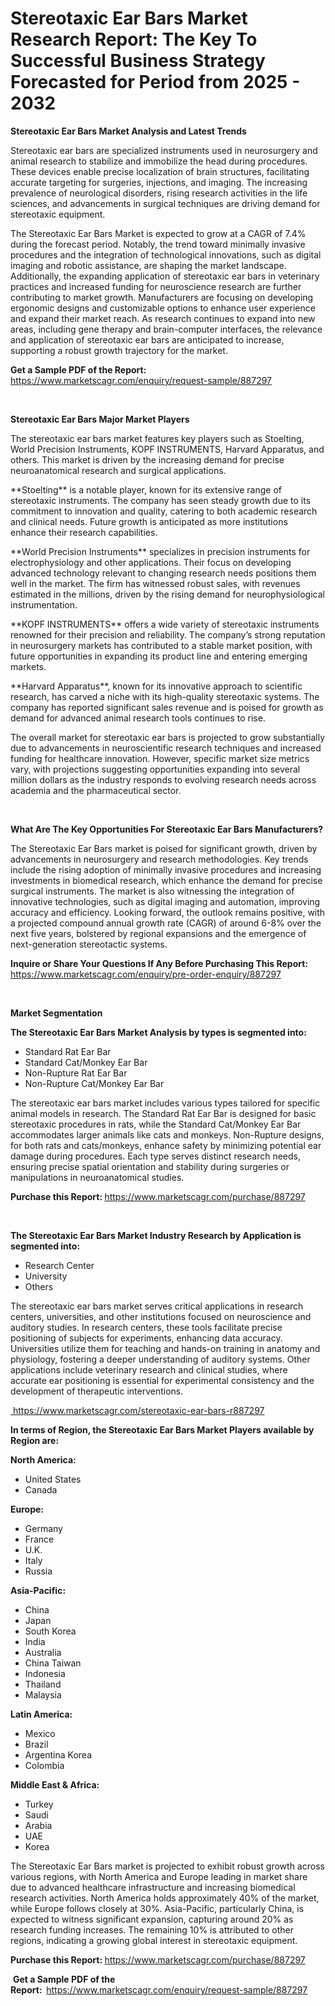 <p><h1>Stereotaxic Ear Bars Market Research Report: The Key To Successful Business Strategy Forecasted for Period from 2025 - 2032</h1></p><p><strong>Stereotaxic Ear Bars Market Analysis and Latest Trends</strong></p>
<p><p>Stereotaxic ear bars are specialized instruments used in neurosurgery and animal research to stabilize and immobilize the head during procedures. These devices enable precise localization of brain structures, facilitating accurate targeting for surgeries, injections, and imaging. The increasing prevalence of neurological disorders, rising research activities in the life sciences, and advancements in surgical techniques are driving demand for stereotaxic equipment. </p><p>The Stereotaxic Ear Bars Market is expected to grow at a CAGR of 7.4% during the forecast period. Notably, the trend toward minimally invasive procedures and the integration of technological innovations, such as digital imaging and robotic assistance, are shaping the market landscape. Additionally, the expanding application of stereotaxic ear bars in veterinary practices and increased funding for neuroscience research are further contributing to market growth. Manufacturers are focusing on developing ergonomic designs and customizable options to enhance user experience and expand their market reach. As research continues to expand into new areas, including gene therapy and brain-computer interfaces, the relevance and application of stereotaxic ear bars are anticipated to increase, supporting a robust growth trajectory for the market.</p></p>
<p><strong>Get a Sample PDF of the Report:&nbsp;</strong> <a href="https://www.marketscagr.com/enquiry/request-sample/887297?utm_campaign=2756&utm_medium=2&utm_source=Github&utm_content=ia&utm_term=13042025&utm_id=stereotaxic-ear-bars">https://www.marketscagr.com/enquiry/request-sample/887297</a></p>
<p>&nbsp;</p>
<p><strong>Stereotaxic Ear Bars Major Market Players</strong></p>
<p><p>The stereotaxic ear bars market features key players such as Stoelting, World Precision Instruments, KOPF INSTRUMENTS, Harvard Apparatus, and others. This market is driven by the increasing demand for precise neuroanatomical research and surgical applications.</p><p>**Stoelting** is a notable player, known for its extensive range of stereotaxic instruments. The company has seen steady growth due to its commitment to innovation and quality, catering to both academic research and clinical needs. Future growth is anticipated as more institutions enhance their research capabilities.</p><p>**World Precision Instruments** specializes in precision instruments for electrophysiology and other applications. Their focus on developing advanced technology relevant to changing research needs positions them well in the market. The firm has witnessed robust sales, with revenues estimated in the millions, driven by the rising demand for neurophysiological instrumentation.</p><p>**KOPF INSTRUMENTS** offers a wide variety of stereotaxic instruments renowned for their precision and reliability. The company’s strong reputation in neurosurgery markets has contributed to a stable market position, with future opportunities in expanding its product line and entering emerging markets.</p><p>**Harvard Apparatus**, known for its innovative approach to scientific research, has carved a niche with its high-quality stereotaxic systems. The company has reported significant sales revenue and is poised for growth as demand for advanced animal research tools continues to rise.</p><p>The overall market for stereotaxic ear bars is projected to grow substantially due to advancements in neuroscientific research techniques and increased funding for healthcare innovation. However, specific market size metrics vary, with projections suggesting opportunities expanding into several million dollars as the industry responds to evolving research needs across academia and the pharmaceutical sector.</p></p>
<p>&nbsp;</p>
<p><strong>What Are The Key Opportunities For Stereotaxic Ear Bars Manufacturers?</strong></p>
<p><p>The Stereotaxic Ear Bars market is poised for significant growth, driven by advancements in neurosurgery and research methodologies. Key trends include the rising adoption of minimally invasive procedures and increasing investments in biomedical research, which enhance the demand for precise surgical instruments. The market is also witnessing the integration of innovative technologies, such as digital imaging and automation, improving accuracy and efficiency. Looking forward, the outlook remains positive, with a projected compound annual growth rate (CAGR) of around 6-8% over the next five years, bolstered by regional expansions and the emergence of next-generation stereotactic systems.</p></p>
<p><strong>Inquire or Share Your Questions If Any Before Purchasing This Report:</strong> <a href="https://www.marketscagr.com/enquiry/pre-order-enquiry/887297?utm_campaign=2756&utm_medium=2&utm_source=Github&utm_content=ia&utm_term=13042025&utm_id=stereotaxic-ear-bars">https://www.marketscagr.com/enquiry/pre-order-enquiry/887297</a></p>
<p>&nbsp;</p>
<p><strong>Market Segmentation</strong></p>
<p><strong>The Stereotaxic Ear Bars Market Analysis by types is segmented into:</strong></p>
<p><ul><li>Standard Rat Ear Bar</li><li>Standard Cat/Monkey Ear Bar</li><li>Non-Rupture Rat Ear Bar</li><li>Non-Rupture Cat/Monkey Ear Bar</li></ul></p>
<p><p>The stereotaxic ear bars market includes various types tailored for specific animal models in research. The Standard Rat Ear Bar is designed for basic stereotaxic procedures in rats, while the Standard Cat/Monkey Ear Bar accommodates larger animals like cats and monkeys. Non-Rupture designs, for both rats and cats/monkeys, enhance safety by minimizing potential ear damage during procedures. Each type serves distinct research needs, ensuring precise spatial orientation and stability during surgeries or manipulations in neuroanatomical studies.</p></p>
<p><strong>Purchase this Report:&nbsp;</strong><a href="https://www.marketscagr.com/purchase/887297?utm_campaign=2756&utm_medium=2&utm_source=Github&utm_content=ia&utm_term=13042025&utm_id=stereotaxic-ear-bars">https://www.marketscagr.com/purchase/887297</a></p>
<p>&nbsp;</p>
<p><strong>The Stereotaxic Ear Bars Market Industry Research by Application is segmented into:</strong></p>
<p><ul><li>Research Center</li><li>University</li><li>Others</li></ul></p>
<p><p>The stereotaxic ear bars market serves critical applications in research centers, universities, and other institutions focused on neuroscience and auditory studies. In research centers, these tools facilitate precise positioning of subjects for experiments, enhancing data accuracy. Universities utilize them for teaching and hands-on training in anatomy and physiology, fostering a deeper understanding of auditory systems. Other applications include veterinary research and clinical studies, where accurate ear positioning is essential for experimental consistency and the development of therapeutic interventions.</p></p>
<p><a href="https://www.marketscagr.com/stereotaxic-ear-bars-r887297?utm_campaign=2756&utm_medium=2&utm_source=Github&utm_content=ia&utm_term=13042025&utm_id=stereotaxic-ear-bars">&nbsp;https://www.marketscagr.com/stereotaxic-ear-bars-r887297</a></p>
<p><strong>In terms of Region, the Stereotaxic Ear Bars Market Players available by Region are:</strong></p>
<p>
    <p> <strong> North America: </strong>
        <ul>
            <li>United States</li>
            <li>Canada</li>
        </ul>
        </p> 
    <p> <strong> Europe: </strong>
        <ul>
            <li>Germany</li>
            <li>France</li>
            <li>U.K.</li>
            <li>Italy</li>
            <li>Russia</li>
        </ul>
        </p> 
    <p> <strong> Asia-Pacific: </strong>
        <ul>
            <li>China</li>
            <li>Japan</li>
            <li>South Korea</li>
            <li>India</li>
            <li>Australia</li>
            <li>China Taiwan</li>
            <li>Indonesia</li>
            <li>Thailand</li>
            <li>Malaysia</li>
        </ul>
        </p> 
    <p> <strong> Latin America: </strong>
        <ul>
            <li>Mexico</li>
            <li>Brazil</li>
            <li>Argentina Korea</li>
            <li>Colombia</li>
        </ul>
        </p> 
    <p> <strong> Middle East & Africa: </strong>
        <ul>
            <li>Turkey</li>
            <li>Saudi</li>
            <li>Arabia</li>
            <li>UAE</li>
            <li>Korea</li>
        </ul>
    </p>
    </p>
<p><p>The Stereotaxic Ear Bars market is projected to exhibit robust growth across various regions, with North America and Europe leading in market share due to advanced healthcare infrastructure and increasing biomedical research activities. North America holds approximately 40% of the market, while Europe follows closely at 30%. Asia-Pacific, particularly China, is expected to witness significant expansion, capturing around 20% as research funding increases. The remaining 10% is attributed to other regions, indicating a growing global interest in stereotaxic equipment.</p></p>
<p><strong>Purchase this Report: </strong><a href="https://www.marketscagr.com/purchase/887297?utm_campaign=2756&utm_medium=2&utm_source=Github&utm_content=ia&utm_term=13042025&utm_id=stereotaxic-ear-bars">https://www.marketscagr.com/purchase/887297</a></p>
<p>&nbsp;<strong>Get a Sample PDF of the Report:&nbsp;&nbsp;</strong><a href="https://www.marketscagr.com/enquiry/request-sample/887297?utm_campaign=2756&utm_medium=2&utm_source=Github&utm_content=ia&utm_term=13042025&utm_id=stereotaxic-ear-bars">https://www.marketscagr.com/enquiry/request-sample/887297</a></p>
<p><strong></strong></p>
<p><p></p><p></p><p></p></p>